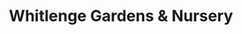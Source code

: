---
title: "Whitlenge Gardens & Nursery"
url: /hartlebury/whitlenge-gardens-und-nursery/
shop: Garten-Center
---